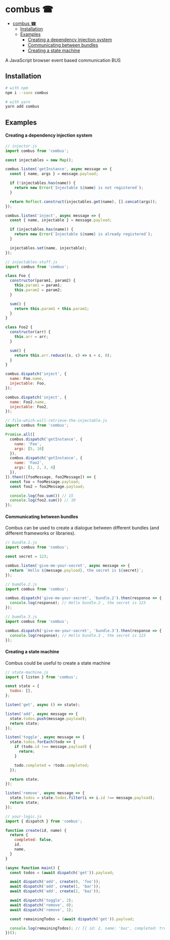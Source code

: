 combus ☎
=================

- [combus ☎](#combus-%E2%98%8E)
  - [Installation](#installation)
  - [Examples](#examples)
      - [Creating a dependency injection system](#creating-a-dependency-injection-system)
      - [Communicating between bundles](#communicating-between-bundles)
      - [Creating a state machine](#creating-a-state-machine)

A JavaScript browser event based communication BUS

## Installation

```bash
# with npm
npm i --save combus

# with yarn
yarn add combus
```

## Examples

#### Creating a dependency injection system

```js
// injector.js
import combus from 'combus';

const injectables = new Map();

combus.listen('getInstance', async message => {
  const { name, args } = message.payload;

  if (!injectables.has(name)) {
    return new Error(`Injectable ${name} is not registered`);
  }

  return Reflect.construct(injectables.get(name), [].concat(args));
});

combus.listen('inject', async message => {
  const { name, injectable } = message.payload;

  if (injectables.has(name)) {
    return new Error(`Injectable ${name} is already registered`);
  }

  injectables.set(name, injectable);
});

// injectables-stuff.js
import combus from 'combus';

class Foo {
  constructor(param1, param2) {
    this.param1 = param1;
    this.param2 = param2;
  }

  sum() {
    return this.param1 + this.param2;
  }
}

class Foo2 {
  constructor(arr) {
    this.arr = arr;
  }

  sum() {
    return this.arr.reduce((s, c) => s + c, 0);
  }
}

combus.dispatch('inject', {
  name: Foo.name,
  injectable: Foo,
});

combus.dispatch('inject', {
  name: Foo2.name,
  injectable: Foo2,
});

// file-which-will-retrieve-the-injectable.js
import combus from 'combus';

Promise.all([
  combus.dispatch('getInstance', {
    name: 'Foo',
    args: [5, 10]
  }),
  combus.dispatch('getInstance', {
    name: 'Foo2',
    args: [1, 2, 3, 4]
  }),
]).then(([fooMessage, foo2Message]) => {
  const foo = fooMessage.payload;
  const foo2 = foo2Message.payload;

  console.log(foo.sum()) // 15
  console.log(foo2.sum()) // 10
});
```

#### Communicating between bundles

Combus can be used to create a dialogue between different bundles (and different frameworks or libraries).

```js
// bundle.1.js
import combus from 'combus';

const secret = 123;

combus.listen('give-me-your-secret', async message => {
  return `Hello ${message.payload}, the secret is ${secret}`;
});

// bumdle.2.js
import combus from 'combus';

combus.dispatch('give-me-your-secret', 'bundle.2').then(response => {
  console.log(response); // Hello bundle.2 , the secret is 123
});

// bumdle.3.js
import combus from 'combus';

combus.dispatch('give-me-your-secret', 'bundle.3').then(response => {
  console.log(response); // Hello bundle.3 , the secret is 123
});
```

#### Creating a state machine

Combus could be useful to create a state machine

```js
// state-machine.js
import { listen } from 'combus';

const state = {
  todos: [],
};

listen('get', async () => state);

listen('add', async message => {
  state.todos.push(message.payload);
  return state;
});

listen('toggle', async message => {
  state.todos.forEach(todo => {
    if (todo.id !== message.payload) {
      return;
    }

    todo.completed = !todo.completed;
  });

  return state;
});

listen('remove', async message => {
  state.todos = state.todos.filter(i => i.id !== message.payload);
  return state;
});

// your-logic.js
import { dispatch } from 'combus';

function create(id, name) {
  return {
    completed: false,
    id,
    name,
  }
}

(async function main() {
  const todos = (await dispatch('get')).payload;

  await dispatch('add', create(0, 'foo'));
  await dispatch('add', create(1, 'bar'));
  await dispatch('add', create(2, 'baz'));

  await dispatch('toggle', 2);
  await dispatch('remove', 0);
  await dispatch('remove', 1);

  const remainingTodos = (await dispatch('get')).payload;

  console.log(remainingTodos); // [{ id: 2, name: 'baz', completed: true }];
})();
```
